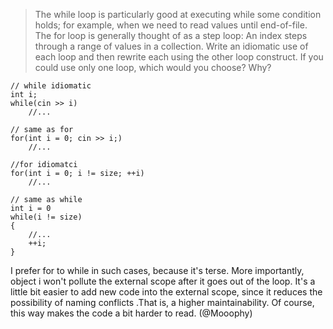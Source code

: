 >The while loop is particularly good at executing while some condition holds; for example, when we need to read values until end-of-file. The for loop is generally thought of as a step loop: An index steps through a range of values in a collection. Write an idiomatic use of each loop and then rewrite each using the other loop construct. If you could use only one loop, which would you choose? Why?

```
// while idiomatic
int i;
while(cin >> i)
	//...

// same as for
for(int i = 0; cin >> i;)
	//...

//for idiomatci
for(int i = 0; i != size; ++i)
	//...
	
// same as while
int i = 0
while(i != size)
{
	//...
	++i;
}
```

I prefer for to while in such cases, because it's terse. More importantly, object i won't pollute the external scope after it goes out of the loop. It's a little bit easier to add new code into the external scope, since it reduces the possibility of naming conflicts .That is, a higher maintainability. Of course, this way makes the code a bit harder to read. (@Mooophy)